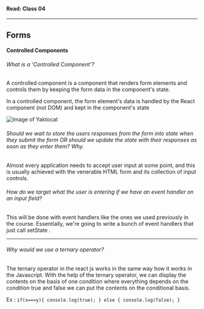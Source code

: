 #### Read: Class 04
------------------------------------------------------------------------------------------------------------------------------

## Forms

#### Controlled Components

###### What is a ‘Controlled Component’?

A controlled component is a component that renders form elements and controls them by keeping the form data in the component's state.

In a controlled component, the form element's data is handled by the React component (not DOM) and kept in the component's state
  
![Image of Yaktocat](https://i.ytimg.com/vi/7FQS6_fOgR8/maxresdefault.jpg)


###### Should we wait to store the users responses from the form into state when they submit the form OR should we update the state with their responses as soon as they enter them? Why.

Almost every application needs to accept user input at some point, and this is usually achieved with the venerable HTML form and its collection of input controls.


###### How do we target what the user is entering if we have an event handler on an input field?

This will be done with event handlers like the ones we used previously in the course. Essentially, we're going to write a bunch of event handlers that just call  setState .


---------------------------------------------------------------------------------------------------------------------------

###### Why would we use a ternary operator?


The ternary operator in the react js works in the same way how it works in the Javascript. With the help of the ternary operator, we can display the contents on the basis of one condition where everything depends on the condition true and false we can put the contents on the conditional basis.

Ex :
 `if(x===y){
 console.log(true);
  } else {
 console.log(false);
  }`
